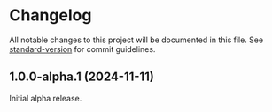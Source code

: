 # Changelog

All notable changes to this project will be documented in this file.
See [standard-version](https://github.com/conventional-changelog/standard-version)
for commit guidelines.

## 1.0.0-alpha.1 (2024-11-11)

Initial alpha release.
